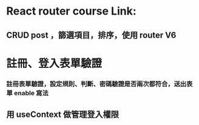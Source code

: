 # React router course Link:

## CRUD post ，篩選項目，排序，使用 router V6

# 註冊、登入表單驗證

### 註冊表單驗證，設定規則、判斷、密碼驗證是否兩次都符合，送出表單 enable 寫法

## 用 useContext 做管理登入權限
